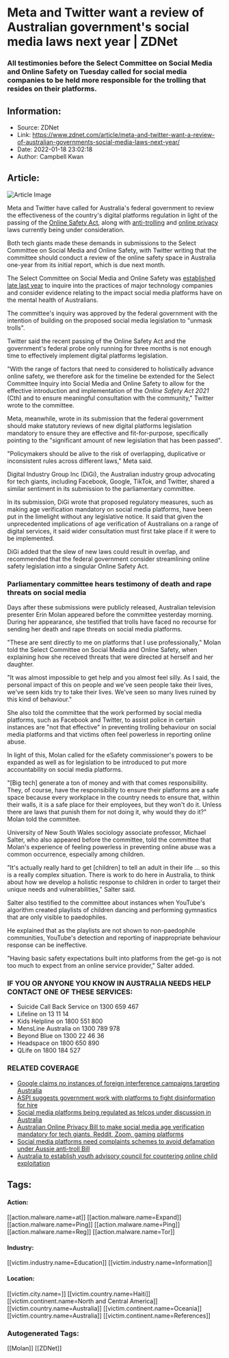 # Meta and Twitter want a review of Australian government's social media laws next year | ZDNet
### All testimonies before the Select Committee on Social Media and Online Safety on Tuesday called for social media companies to be held more responsible for the trolling that resides on their platforms.

## Information:
+ Source: ZDNet
+ Link: https://www.zdnet.com/article/meta-and-twitter-want-a-review-of-australian-governments-social-media-laws-next-year/
+ Date: 2022-01-18 23:02:18
+ Author: Campbell Kwan


## Article:
![Article Image](https://www.zdnet.com/a/img/resize/e998ba55eeee27964e4c4fccf0da96a09b116e82/2021/05/03/411c2a4b-f919-4ee9-a1cb-b996314d4ae1/social-media-up-close-apps.jpg?width=770&height=578&fit=crop&auto=webp)

Meta and Twitter have called for Australia's federal government to review the effectiveness of the country's digital platforms regulation in light of the passing of the [Online Safety Act](https://www.zdnet.com/article/why-australias-online-safety-act-is-an-abdication-of-responsibility/), along with [anti-trolling](https://www.zdnet.com/article/australians-proposed-anti-troll-laws-want-to-require-social-media-platforms-to-collect-personal-details-of-users/) and [online privacy](https://www.zdnet.com/article/australian-online-privacy-bill-to-make-social-media-age-verification-mandatory-for-tech-giants-reddit-zoom-gaming-platforms/) laws currently being under consideration.

Both tech giants made these demands in submissions to the Select Committee on Social Media and Online Safety, with Twitter writing that the committee should conduct a review of the online safety space in Australia one-year from its initial report, which is due next month. 

The Select Committee on Social Media and Online Safety was [established late last year](https://www.zdnet.com/article/australia-to-launch-federal-probe-into-big-tech-and-the-toxic-material-on-their-platforms/) to inquire into the practices of major technology companies and consider evidence relating to the impact social media platforms have on the mental health of Australians. 

The committee's inquiry was approved by the federal government with the intention of building on the proposed social media legislation to "unmask trolls".

Twitter said the recent passing of the Online Safety Act and the government's federal probe only running for three months is not enough time to effectively implement digital platforms legislation.

"With the range of factors that need to considered to holistically advance online safety, we therefore ask for the timeline be extended for the Select Committee Inquiry into Social Media and Online Safety to allow for the effective introduction and implementation of the *Online Safety Act 2021* (Cth) and to ensure meaningful consultation with the community," Twitter wrote to the committee.

Meta, meanwhile, wrote in its submission that the federal government should make statutory reviews of new digital platforms legislation mandatory to ensure they are effective and fit-for-purpose, specifically pointing to the "significant amount of new legislation that has been passed".






"Policymakers should be alive to the risk of overlapping, duplicative or inconsistent rules across different laws," Meta said.

Digital Industry Group Inc (DiGi), the Australian industry group advocating for tech giants, including Facebook, Google, TikTok, and Twitter, shared a similar sentiment in its submission to the parliamentary committee. 

In its submission, DiGi wrote that proposed regulatory measures, such as making age verification mandatory on social media platforms, have been put in the limelight without any legislative notice. It said that given the unprecedented implications of age verification of Australians on a range of digital services, it said wider consultation must first take place if it were to be implemented.

DiGi added that the slew of new laws could result in overlap, and recommended that the federal government consider streamlining online safety legislation into a singular Online Safety Act.

### Parliamentary committee hears testimony of death and rape threats on social media

Days after these submissions were publicly released, Australian television presenter Erin Molan appeared before the committee yesterday morning. During her appearance, she testified that trolls have faced no recourse for sending her death and rape threats on social media platforms.

"These are sent directly to me on platforms that I use professionally," Molan told the Select Committee on Social Media and Online Safety, when explaining how she received threats that were directed at herself and her daughter.

"It was almost impossible to get help and you almost feel silly. As I said, the personal impact of this on people and we've seen people take their lives, we've seen kids try to take their lives. We've seen so many lives ruined by this kind of behaviour."

She also told the committee that the work performed by social media platforms, such as Facebook and Twitter, to assist police in certain instances are "not that effective" in preventing trolling behaviour on social media platforms and that victims often feel powerless in reporting online abuse.

In light of this, Molan called for the eSafety commissioner's powers to be expanded as well as for legislation to be introduced to put more accountability on social media platforms.

"[Big tech] generate a ton of money and with that comes responsibility. They, of course, have the responsibility to ensure their platforms are a safe space because every workplace in the country needs to ensure that, within their walls, it is a safe place for their employees, but they won't do it. Unless there are laws that punish them for not doing it, why would they do it?" Molan told the committee.

University of New South Wales sociology associate professor, Michael Salter, who also appeared before the committee, told the committee that Molan's experience of feeling powerless in preventing online abuse was a common occurrence, especially among children.

"It's actually really hard to get [children] to tell an adult in their life ... so this is a really complex situation. There is work to do here in Australia, to think about how we develop a holistic response to children in order to target their unique needs and vulnerabilities," Salter said.

Salter also testified to the committee about instances when YouTube's algorithm created playlists of children dancing and performing gymnastics that are only visible to paedophiles. 

He explained that as the playlists are not shown to non-paedophile communities, YouTube's detection and reporting of inappropriate behaviour response can be ineffective.

"Having basic safety expectations built into platforms from the get-go is not too much to expect from an online service provider," Salter added.

### **IF YOU OR ANYONE YOU KNOW IN AUSTRALIA NEEDS HELP CONTACT ONE OF THESE SERVICES:**

* Suicide Call Back Service on 1300 659 467
* Lifeline on 13 11 14
* Kids Helpline on 1800 551 800
* MensLine Australia on 1300 789 978
* Beyond Blue on 1300 22 46 36
* Headspace on 1800 650 890
* QLife on 1800 184 527

### RELATED COVERAGE

* [Google claims no instances of foreign interference campaigns targeting Australia](https://www.zdnet.com/article/google-claims-no-instances-of-foreign-interference-campaigns-targeting-australia/)
* [ASPI suggests government work with platforms to fight disinformation for hire](https://www.zdnet.com/article/aspi-suggests-government-work-with-platforms-to-fight-disinformation-for-hire/)
* [Social media platforms being regulated as telcos under discussion in Australia](https://www.zdnet.com/article/social-media-platforms-being-regulated-as-telcos-under-discussion-in-australia/)
* [Australian Online Privacy Bill to make social media age verification mandatory for tech giants, Reddit, Zoom, gaming platforms](https://www.zdnet.com/article/australian-online-privacy-bill-to-make-social-media-age-verification-mandatory-for-tech-giants-reddit-zoom-gaming-platforms/)
* [Social media platforms need complaints schemes to avoid defamation under Aussie anti-troll Bill](https://www.zdnet.com/article/australias-anti-troll-bill-wants-mandatory-complaints-scheme-for-social-media-platforms/)
* [Australia to establish youth advisory council for countering online child exploitation](https://www.zdnet.com/article/australia-to-establish-youth-advisory-council-for-countering-online-child-exploitation/)





## Tags:

#### Action:
[[action.malware.name=at]] [[action.malware.name=Expand]] [[action.malware.name=Ping]] [[action.malware.name=Ping]] [[action.malware.name=Reg]] [[action.malware.name=Tor]]

#### Industry:
[[victim.industry.name=Education]] [[victim.industry.name=Information]]

#### Location:
[[victim.city.name=]] [[victim.country.name=Haiti]] [[victim.continent.name=North and Central America]] [[victim.country.name=Australia]] [[victim.continent.name=Oceania]] [[victim.country.name=Australia]] [[victim.continent.name=References]]

### Autogenerated Tags:
[[Molan]] [[ZDNet]]

